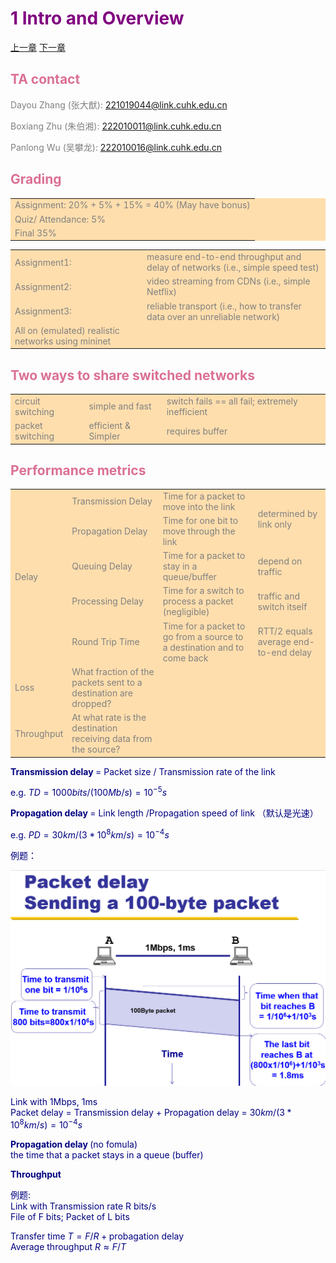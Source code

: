 <font color = grey>

# <font color = Purple>1 Intro and Overview</font>
[上一章](/notes/CPT0.md)
[下一章](/notes/CPT0.md)
## <font color = PaleVioletRed>TA contact</font>

Dayou Zhang (张大猷): 221019044@link.cuhk.edu.cn

Boxiang Zhu (朱伯湘): 222010011@link.cuhk.edu.cn

Panlong Wu (吴攀龙): 222010016@link.cuhk.edu.cn

## <font color = PaleVioletRed>Grading </font>

<table bgcolor = NavajoWhite>
<tr>
    <td>Assignment: 20% + 5% + 15% = 40% (May have bonus)
<tr>
    <td>Quiz/ Attendance: 5%
<tr>
    <td>Final 35%
</table>

<table bgcolor = NavajoWhite>
<tr>
    <td>Assignment1: 
    <td>measure end-to-end throughput and delay of networks (i.e., simple speed test)
<tr>
    <td>Assignment2: 
    <td>video streaming from CDNs (i.e., simple Netflix)
<tr>
    <td>Assignment3:
    <td>reliable transport (i.e., how to transfer data over an unreliable network)
<tr>
    <td>All on (emulated) realistic networks using mininet
</table>

## <font color = PaleVioletRed>Two ways to share switched networks </font>

<table bgcolor = NavajoWhite>
<tr> 
    <td >circuit switching 
    <td>simple and fast
    <td>switch fails == all fail; extremely inefficient
<tr>
    <td>packet switching 
    <td>efficient & Simpler
    <td>requires buffer
</table>

## <font color = PaleVioletRed>Performance metrics </font>

<table bgcolor = NavajoWhite>
<tr> 
    <td rowspan="6"> Delay
<tr> 
    <td>Transmission Delay 
    <td>Time for a packet to move into the link 
    <td rowspan="2">determined by link only 
<tr> 
    <td>Propagation Delay 
    <td>Time for one bit to move through the link 
<tr> 
    <td>Queuing Delay
    <td>Time for a packet to stay in a queue/buffer
    <td>depend on traffic
<tr> 
    <td>Processing Delay
    <td>Time for a switch to process a packet (negligible)
    <td>traffic and switch itself
<tr>
    <td>Round Trip Time
    <td>Time for a packet to go from a source to a destination and to come back
    <td>RTT/2 equals average end-to-end delay

<tr>
    <td> Loss
    <td>What fraction of the packets sent to a destination are dropped?
    <td>
    <td>

<tr>    
    <td rowspan="5"> Throughput
    <td>At what rate is the destination receiving data from the source?
    <td> 
    <td>

</table>

<font color = navy>
<b>Transmission delay </b>= Packet size / Transmission rate of the link 

$\text{e.g. } TD = {1000 bits} / {(100 Mb/s)} = 10^{-5}s$

<b> Propagation delay </b>= Link length /Propagation speed of link （默认是光速）

$\text{e.g. } PD = {30 km} / {(3*10^8 km/s)} = 10^{-4}s$

例题：

![P2](/pics/L1P1.png)

Link with 1Mbps, 1ms <br>
Packet delay = Transmission delay + Propagation delay = 
${30 km} / {(3*10^8 km/s)} = 10^{-4}s$

<b> Propagation delay </b> (no fomula) <br>
the time that a packet stays in a queue (buffer)

<b> Throughput </b>

例题:<br>
Link with Transmission rate R bits/s <br>
File of F bits; Packet of L bits

Transfer time $T = F/R + \text{probagation delay}$ <br>
Average throughput $R \approx F/T$
</font>
